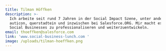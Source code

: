 ```yaml
---
title: Tilman Höffken
description: >-
  Ich arbeite seit rund 7 Jahren in der Social Impact Szene, unter anderem bei
  auticon, querstadtein und inzwischen bei Salesforce.ORG. Mir macht es Spaß,
  Social Businesses zu professionaliseren und weiterzuentwickeln.
email: thoeffken@salesforce.com
link: 'www.social-business-lunch.com '
image: /uploads/tilman-hoeffken.png
---
```


